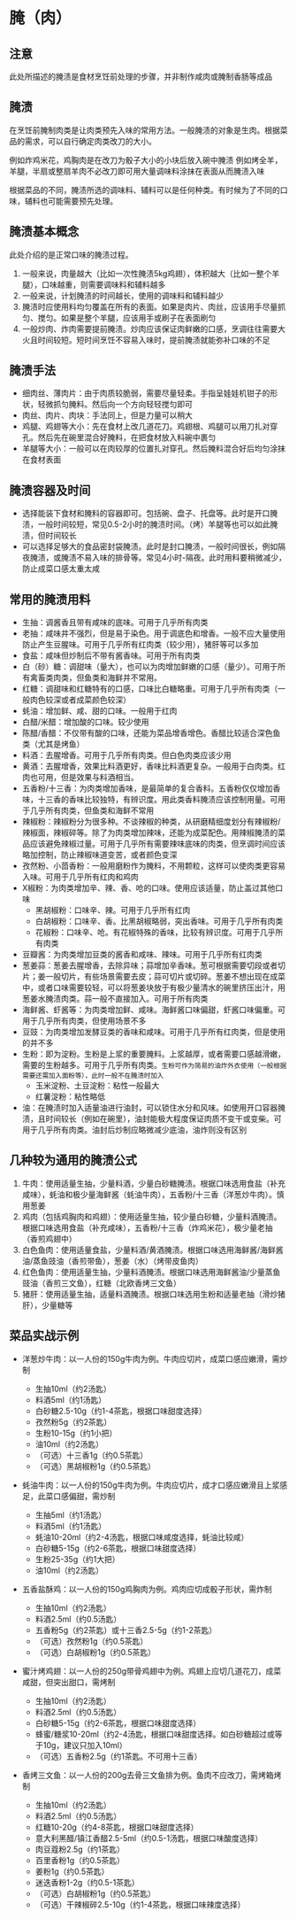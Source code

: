 # 腌（肉）
## 注意
此处所描述的腌渍是食材烹饪前处理的步骤，并非制作咸肉或腌制香肠等成品

## 腌渍
在烹饪前腌制肉类是让肉类预先入味的常用方法。一般腌渍的对象是生肉。根据菜品的需求，可以自行确定肉类改刀的大小。

  例如炸鸡米花，鸡胸肉是在改刀为骰子大小的小块后放入碗中腌渍
  例如烤全羊，羊腿，半扇或整扇羊肉不必改刀即可用大量调味料涂抹在表面从而腌渍入味
  
根据菜品的不同，腌渍所选的调味料、辅料可以是任何种类。有时候为了不同的口味，辅料也可能需要预先处理。

## 腌渍基本概念
此处介绍的是正常口味的腌渍过程。

1. 一般来说，肉量越大（比如一次性腌渍5kg鸡翅），体积越大（比如一整个羊腿），口味越重，则需要调味料和辅料越多
2. 一般来说，计划腌渍的时间越长，使用的调味料和辅料越少
3. 腌渍时应使用料均匀覆盖在所有的表面。如果是肉片、肉丝，应该用手尽量抓匀、搅匀。如果是整个羊腿，应该用手或刷子在表面刷匀
4. 一般炒肉、炸肉需要提前腌渍。炒肉应该保证肉鲜嫩的口感，烹调往往需要大火且时间较短。短时间烹饪不容易入味时，提前腌渍就能弥补口味的不足

## 腌渍手法

* 细肉丝、薄肉片：由于肉质较脆弱，需要尽量轻柔。手指呈娃娃机钳子的形状，轻微抓匀腌料。然后向一个方向轻轻搅匀即可
* 肉丝、肉片、肉块：手法同上，但是力量可以稍大
* 鸡腿、鸡翅等大小：先在食材上改几道花刀。鸡翅根、鸡腿可以用刀扎对穿孔。然后先在碗里混合好腌料，在把食材放入料碗中裹匀
* 羊腿等大小：一般可以在肉较厚的位置扎对穿孔。然后腌料混合好后均匀涂抹在食材表面

## 腌渍容器及时间

* 选择能装下食材和腌料的容器即可。包括碗、盘子、托盘等。此时是开口腌渍，一般时间较短，常见0.5-2小时的腌渍时间。（烤）羊腿等也可以如此腌渍，但时间较长
* 可以选择足够大的食品密封袋腌渍。此时是封口腌渍，一般时间很长，例如隔夜腌渍，或腌渍不易入味的排骨等。常见4小时-隔夜。此时用料要稍微减少，防止成菜口感太重太咸

## 常用的腌渍用料

* 生抽：调酱香且带有咸味的底味。可用于几乎所有肉类
* 老抽：咸味并不强烈，但是易于染色。用于调底色和增香。一般不应大量使用防止产生豆腥味。可用于几乎所有红肉类（较少用），猪肝等可以多加
* 食盐：咸味但炒制后不带有酱香味。可用于所有肉类
* 白（砂）糖：调甜味（量大），也可以为肉增加鲜嫩的口感（量少）。可用于所有禽畜类肉类，但鱼类和海鲜并不常用。
* 红糖：调甜味和红糖特有的口感，口味比白糖略重。可用于几乎所有肉类（一般肉色较深或者成菜颜色较深）
* 蚝油：增加鲜、咸、甜的口味。一般用于红肉
* 白醋/米醋：增加酸的口味。较少使用
* 陈醋/香醋：不仅带有酸的口味，还能为菜品增香增色。香醋比较适合深色鱼类（尤其是烤鱼）
* 料酒：去腥增香。可用于几乎所有肉类。但白色肉类应该少用
* 黄酒：去腥增香，效果比料酒更好，香味比料酒更复杂。一般用于白肉类。红肉也可用，但是效果与料酒相当。
* 五香粉/十三香：为肉类增加香味，是最简单的复合香料。五香粉仅仅增加香味，十三香的香味比较独特，有辨识度。用此类香料腌渍应该控制用量。可用于几乎所有肉类，但鱼类和海鲜不常用
* 辣椒粉：辣椒粉分为很多种。不谈辣椒的种类，从研磨精细度划分有辣椒粉/辣椒面，辣椒碎等。除了为肉类增加辣味，还能为成菜配色。用辣椒腌渍的菜品应该避免辣椒过量。可用于几乎所有需要辣味底味的肉类，但烹调时间应该略加控制，防止辣椒味道变苦，或者颜色变深
* 孜然粉、小茴香粉：一般用磨粉作为腌料，不用颗粒，这样可以使肉类更容易入味。可用于几乎所有红肉和鸡肉
* X椒粉：为肉类增加辛、辣、香、呛的口味。使用应该适量，防止盖过其他口味
  - 黑胡椒粉：口味辛、辣。可用于几乎所有红肉
  - 白胡椒粉：口味辛、香。比黑胡椒略弱，突出香味。可用于几乎所有肉类
  - 花椒粉：口味辛、呛。有花椒特殊的香味，比较有辨识度。可用于几乎所有肉类
* 豆瓣酱：为肉类增加豆类的酱香和咸味、辣味。可用于几乎所有红肉类
* 葱姜蒜：葱姜去腥增香，去除异味；蒜增加辛香味。葱可根据需要切段或者切片；姜一般切片，有些场景需要去皮；蒜可切片或切碎。葱姜不想出现在成菜中，或者口味需要较轻，可以将葱姜块放于有极少量清水的碗里挤压出汁，用葱姜水腌渍肉类。蒜一般不直接加入。可用于所有肉类
* 海鲜酱、虾酱等：为肉类增加鲜、咸味。海鲜酱口味偏甜，虾酱口味偏重。可用于几乎所有肉类，但使用场景不多
* 豆豉：为肉类增加发酵豆类的香味和咸味。可用于几乎所有红肉类，但是使用的并不多
* 生粉：即为淀粉。生粉是上浆的重要腌料。上浆越厚，或者需要口感越滑嫩，需要的生粉越多。可用于几乎所有肉类。`生粉可作为简易的油炸外衣使用（一般根据需要还需加入面粉等），此时一般不在腌渍时加入`
  - 玉米淀粉、土豆淀粉：粘性一般最大
  - 红薯淀粉：粘性略低
* 油：在腌渍时加入适量油进行油封，可以锁住水分和风味。如使用开口容器腌渍，且时间较长（例如在碗里），油封能极大程度保证肉质不变干或变柴。可用于几乎所有肉类。油封后炒制应略微减少底油，油炸则没有区别

## 几种较为通用的腌渍公式
1. 牛肉：使用适量生抽，少量料酒，少量白砂糖腌渍。根据口味选用食盐（补充咸味），蚝油和极少量海鲜酱（蚝油牛肉），五香粉/十三香（洋葱炒牛肉）。慎用葱姜
2. 鸡肉（包括鸡胸肉和鸡翅）：使用适量生抽，较少量白砂糖，少量料酒腌渍。根据口味选用食盐（补充咸味），五香粉/十三香（炸鸡米花），极少量老抽（香煎鸡翅中）
3. 白色鱼肉：使用适量食盐，少量料酒/黄酒腌渍。根据口味选用海鲜酱/海鲜酱油/蒸鱼豉油（香煎带鱼），葱姜（水）（烤带皮鱼肉）
4. 红色鱼肉：使用适量生抽，少量料酒腌渍。根据口味选用海鲜酱油/少量蒸鱼豉油（香煎三文鱼），红糖（北欧香烤三文鱼）
5. 猪肝：使用适量生抽，适量料酒腌渍。根据口味选用生粉和适量老抽（滑炒猪肝），少量糖等

## 菜品实战示例

* 洋葱炒牛肉：以一人份的150g牛肉为例。牛肉应切片，成菜口感应嫩滑，需炒制
  - 生抽10ml（约2汤匙）
  - 料酒5ml（约1汤匙）
  - 白砂糖2.5-10g（约1-4茶匙，根据口味甜度选择）
  - 孜然粉5g（约2茶匙）
  - 生粉10-15g（约1小把）
  - 油10ml（约2汤匙）
  - （可选）十三香1g（约0.5茶匙）
  - （可选）黑胡椒粉1g（约0.5茶匙）

* 蚝油牛肉：以一人份的150g牛肉为例。牛肉应切片，成才口感应嫩滑且上浆感足，此菜口感偏甜，需炒制
  - 生抽5ml（约1汤匙）
  - 料酒5ml（约1汤匙）
  - 蚝油10-20ml（约2-4汤匙，根据口味咸度选择，蚝油比较咸）
  - 白砂糖5-15g（约2-6茶匙，根据口味甜度选择）
  - 生粉25-35g（约1大把）
  - 油10ml（约2汤匙）

* 五香盐酥鸡：以一人份的150g鸡胸肉为例。鸡肉应切成骰子形状，需炸制
  - 生抽10ml（约2汤匙）
  - 料酒2.5ml（约0.5汤匙）
  - 五香粉5g（约2茶匙）或十三香2.5-5g（约1-2茶匙）
  - （可选）孜然粉1g（约0.5茶匙）
  - （可选）白胡椒粉1g（约0.5茶匙）

* 蜜汁烤鸡翅：以一人份的250g带骨鸡翅中为例。鸡翅上应切几道花刀，成菜咸甜，但突出甜口，需烤制
  - 生抽10ml（约2汤匙）
  - 料酒2.5ml（约0.5汤匙）
  - 白砂糖5-15g（约2-6茶匙，根据口味甜度选择）
  - 蜂蜜/糖浆10-20ml（约2-4汤匙，根据口味甜度选择。如白砂糖超过或等于10g，建议只加入10ml）
  - （可选）五香粉2.5g（约1茶匙。不可用十三香）

* 香烤三文鱼：以一人份的200g去骨三文鱼排为例。鱼肉不应改刀，需烤箱烤制
  - 生抽10ml（约2汤匙）
  - 料酒2.5ml（约0.5汤匙）
  - 红糖10-20g（约4-8茶匙，根据口味甜度选择）
  - 意大利黑醋/镇江香醋2.5-5ml（约0.5-1汤匙，根据口味酸度选择）
  - 肉豆蔻粉2.5g（约1茶匙）
  - 百里香粉1g（约0.5茶匙）
  - 姜粉1g（约0.5茶匙）
  - 迷迭香粉1-2g（约0.5-1茶匙）
  - （可选）白胡椒粉1g（约0.5茶匙）
  - （可选）干辣椒碎2.5-10g（约1-4茶匙，根据口味辣度选择）
